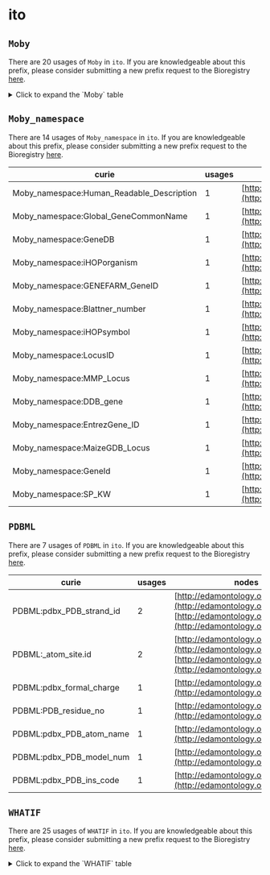 # ito

## `Moby`

There are 20 usages of `Moby` in `ito`.
If you are knowledgeable about this prefix, please consider submitting a new prefix
request to the Bioregistry [here](https://github.com/biopragmatics/bioregistry/issues/new?assignees=cthoyt&labels=New%2CPrefix&template=new-prefix.yml&title=%5BResource%5D%3A%20Moby).

<details>
<summary>Click to expand the `Moby` table</summary>

| curie                             |   usages | nodes                                                                                                                                          |
|-----------------------------------|----------|------------------------------------------------------------------------------------------------------------------------------------------------|
| Moby:GeneAccessionList            |        2 | [http://edamontology.org/data_1025](http://edamontology.org/data_1025), [http://edamontology.org/data_2727](http://edamontology.org/data_2727) |
| Moby:phylogenetic_distance_matrix |        1 | [http://edamontology.org/data_0870](http://edamontology.org/data_0870)                                                                         |
| Moby:Tree                         |        1 | [http://edamontology.org/data_0872](http://edamontology.org/data_0872)                                                                         |
| Moby:RNAStructML                  |        1 | [http://edamontology.org/data_0880](http://edamontology.org/data_0880)                                                                         |
| Moby:RNAStructAlignmentML         |        1 | [http://edamontology.org/data_0881](http://edamontology.org/data_0881)                                                                         |
| Moby:GeneInfo                     |        1 | [http://edamontology.org/data_0916](http://edamontology.org/data_0916)                                                                         |
| Moby:QueryString                  |        1 | [http://edamontology.org/data_0968](http://edamontology.org/data_0968)                                                                         |
| Moby:GCP_SimpleCitation           |        1 | [http://edamontology.org/data_0970](http://edamontology.org/data_0970)                                                                         |
| Moby:EC_Number                    |        1 | [http://edamontology.org/data_1011](http://edamontology.org/data_1011)                                                                         |
| Moby:Link                         |        1 | [http://edamontology.org/data_1052](http://edamontology.org/data_1052)                                                                         |
| Moby:GeneticMap                   |        1 | [http://edamontology.org/data_1278](http://edamontology.org/data_1278)                                                                         |
| Moby:EmailAddress                 |        1 | [http://edamontology.org/data_1691](http://edamontology.org/data_1691)                                                                         |
| Moby:Haplotyping_Study_obj        |        1 | [http://edamontology.org/data_1863](http://edamontology.org/data_1863)                                                                         |
| Moby:PotentialTaxon               |        1 | [http://edamontology.org/data_1868](http://edamontology.org/data_1868)                                                                         |
| Moby:TaxonName                    |        1 | [http://edamontology.org/data_1872](http://edamontology.org/data_1872)                                                                         |
| Moby:Author                       |        1 | [http://edamontology.org/data_1881](http://edamontology.org/data_1881)                                                                         |
| Moby:DescribedLink                |        1 | [http://edamontology.org/data_1883](http://edamontology.org/data_1883)                                                                         |
| Moby:Tropgene_locus               |        1 | [http://edamontology.org/data_1908](http://edamontology.org/data_1908)                                                                         |
| Moby:GenePosition                 |        1 | [http://edamontology.org/data_2012](http://edamontology.org/data_2012)                                                                         |
| Moby:InfraspecificEpithet         |        1 | [http://edamontology.org/data_2909](http://edamontology.org/data_2909)                                                                         |

</details>

## `Moby_namespace`

There are 14 usages of `Moby_namespace` in `ito`.
If you are knowledgeable about this prefix, please consider submitting a new prefix
request to the Bioregistry [here](https://github.com/biopragmatics/bioregistry/issues/new?assignees=cthoyt&labels=New%2CPrefix&template=new-prefix.yml&title=%5BResource%5D%3A%20Moby_namespace).

| curie                                     |   usages | nodes                                                                  |
|-------------------------------------------|----------|------------------------------------------------------------------------|
| Moby_namespace:Human_Readable_Description |        1 | [http://edamontology.org/data_0916](http://edamontology.org/data_0916) |
| Moby_namespace:Global_GeneCommonName      |        1 | [http://edamontology.org/data_1026](http://edamontology.org/data_1026) |
| Moby_namespace:GeneDB                     |        1 | [http://edamontology.org/data_1035](http://edamontology.org/data_1035) |
| Moby_namespace:iHOPorganism               |        1 | [http://edamontology.org/data_1873](http://edamontology.org/data_1873) |
| Moby_namespace:GENEFARM_GeneID            |        1 | [http://edamontology.org/data_1885](http://edamontology.org/data_1885) |
| Moby_namespace:Blattner_number            |        1 | [http://edamontology.org/data_1886](http://edamontology.org/data_1886) |
| Moby_namespace:iHOPsymbol                 |        1 | [http://edamontology.org/data_1891](http://edamontology.org/data_1891) |
| Moby_namespace:LocusID                    |        1 | [http://edamontology.org/data_1900](http://edamontology.org/data_1900) |
| Moby_namespace:MMP_Locus                  |        1 | [http://edamontology.org/data_1902](http://edamontology.org/data_1902) |
| Moby_namespace:DDB_gene                   |        1 | [http://edamontology.org/data_1903](http://edamontology.org/data_1903) |
| Moby_namespace:EntrezGene_ID              |        1 | [http://edamontology.org/data_1904](http://edamontology.org/data_1904) |
| Moby_namespace:MaizeGDB_Locus             |        1 | [http://edamontology.org/data_1905](http://edamontology.org/data_1905) |
| Moby_namespace:GeneId                     |        1 | [http://edamontology.org/data_1907](http://edamontology.org/data_1907) |
| Moby_namespace:SP_KW                      |        1 | [http://edamontology.org/data_2007](http://edamontology.org/data_2007) |

## `PDBML`

There are 7 usages of `PDBML` in `ito`.
If you are knowledgeable about this prefix, please consider submitting a new prefix
request to the Bioregistry [here](https://github.com/biopragmatics/bioregistry/issues/new?assignees=cthoyt&labels=New%2CPrefix&template=new-prefix.yml&title=%5BResource%5D%3A%20PDBML).

| curie                    |   usages | nodes                                                                                                                                          |
|--------------------------|----------|------------------------------------------------------------------------------------------------------------------------------------------------|
| PDBML:pdbx_PDB_strand_id |        2 | [http://edamontology.org/data_1008](http://edamontology.org/data_1008), [http://edamontology.org/data_2626](http://edamontology.org/data_2626) |
| PDBML:_atom_site.id      |        2 | [http://edamontology.org/data_1016](http://edamontology.org/data_1016), [http://edamontology.org/data_2012](http://edamontology.org/data_2012) |
| PDBML:pdbx_formal_charge |        1 | [http://edamontology.org/data_0845](http://edamontology.org/data_0845)                                                                         |
| PDBML:PDB_residue_no     |        1 | [http://edamontology.org/data_1742](http://edamontology.org/data_1742)                                                                         |
| PDBML:pdbx_PDB_atom_name |        1 | [http://edamontology.org/data_1748](http://edamontology.org/data_1748)                                                                         |
| PDBML:pdbx_PDB_model_num |        1 | [http://edamontology.org/data_1759](http://edamontology.org/data_1759)                                                                         |
| PDBML:pdbx_PDB_ins_code  |        1 | [http://edamontology.org/data_1856](http://edamontology.org/data_1856)                                                                         |

## `WHATIF`

There are 25 usages of `WHATIF` in `ito`.
If you are knowledgeable about this prefix, please consider submitting a new prefix
request to the Bioregistry [here](https://github.com/biopragmatics/bioregistry/issues/new?assignees=cthoyt&labels=New%2CPrefix&template=new-prefix.yml&title=%5BResource%5D%3A%20WHATIF).

<details>
<summary>Click to expand the `WHATIF` table</summary>

| curie                                |   usages | nodes                                                                                                                                                              |
|--------------------------------------|----------|--------------------------------------------------------------------------------------------------------------------------------------------------------------------|
| WHATIF: CorrectedPDBasXML            |        2 | [http://edamontology.org/operation_0321](http://edamontology.org/operation_0321), [http://edamontology.org/operation_0322](http://edamontology.org/operation_0322) |
| WHATIF: chain                        |        1 | [http://edamontology.org/data_1008](http://edamontology.org/data_1008)                                                                                             |
| WHATIF: number                       |        1 | [http://edamontology.org/data_1016](http://edamontology.org/data_1016)                                                                                             |
| WHATIF: pdb_number                   |        1 | [http://edamontology.org/data_1742](http://edamontology.org/data_1742)                                                                                             |
| WHATIF: alternate_atom               |        1 | [http://edamontology.org/data_1748](http://edamontology.org/data_1748)                                                                                             |
| WHATIF: type                         |        1 | [http://edamontology.org/data_1758](http://edamontology.org/data_1758)                                                                                             |
| WHATIF: model_number                 |        1 | [http://edamontology.org/data_1759](http://edamontology.org/data_1759)                                                                                             |
| WHATIF: insertion_code               |        1 | [http://edamontology.org/data_1856](http://edamontology.org/data_1856)                                                                                             |
| WHATIF: PDBx_occupancy               |        1 | [http://edamontology.org/data_1857](http://edamontology.org/data_1857)                                                                                             |
| WHATIF: PDBx_B_iso_or_equiv          |        1 | [http://edamontology.org/data_1858](http://edamontology.org/data_1858)                                                                                             |
| WHATIF:ListSideChainContactsRelaxed  |        1 | [http://edamontology.org/operation_0248](http://edamontology.org/operation_0248)                                                                                   |
| WHATIF:ResidueTorsionsBB             |        1 | [http://edamontology.org/operation_0249](http://edamontology.org/operation_0249)                                                                                   |
| WHATIF:AtomAccessibilitySolventPlus  |        1 | [http://edamontology.org/operation_0384](http://edamontology.org/operation_0384)                                                                                   |
| WHATIF:ResidueAccessibilityMolecular |        1 | [http://edamontology.org/operation_0387](http://edamontology.org/operation_0387)                                                                                   |
| WHATIF:ShowHydrogenBondsM            |        1 | [http://edamontology.org/operation_0394](http://edamontology.org/operation_0394)                                                                                   |
| WHATIF:UploadPDB                     |        1 | [http://edamontology.org/operation_1812](http://edamontology.org/operation_1812)                                                                                   |
| WHATIF:GetSurfaceDots                |        1 | [http://edamontology.org/operation_1816](http://edamontology.org/operation_1816)                                                                                   |
| WHATIF:ShowCysteineBridge            |        1 | [http://edamontology.org/operation_1829](http://edamontology.org/operation_1829)                                                                                   |
| WHATIF:ShowCysteineFree              |        1 | [http://edamontology.org/operation_1830](http://edamontology.org/operation_1830)                                                                                   |
| WHATIF:ShowCysteineMetal             |        1 | [http://edamontology.org/operation_1831](http://edamontology.org/operation_1831)                                                                                   |
| WHATIF:ShowBumps                     |        1 | [http://edamontology.org/operation_1836](http://edamontology.org/operation_1836)                                                                                   |
| WHATIF:ShowSaltBridges               |        1 | [http://edamontology.org/operation_1839](http://edamontology.org/operation_1839)                                                                                   |
| WHATIF: PackingQuality               |        1 | [http://edamontology.org/operation_1843](http://edamontology.org/operation_1843)                                                                                   |
| WHATIF: ImproperQualityMax           |        1 | [http://edamontology.org/operation_1844](http://edamontology.org/operation_1844)                                                                                   |
| WHATIF:HasNegativeIonContactsPlus    |        1 | [http://edamontology.org/operation_2950](http://edamontology.org/operation_2950)                                                                                   |

</details>

